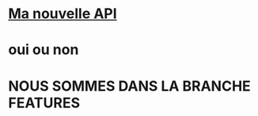 # <a href=https://google.com>Ma nouvelle API</a>

# oui ou non

# NOUS SOMMES DANS LA BRANCHE FEATURES
